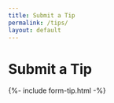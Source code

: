 ```yaml
---
title: Submit a Tip
permalink: /tips/
layout: default
---
```

# **Submit a Tip**

{%- include form-tip.html -%}
